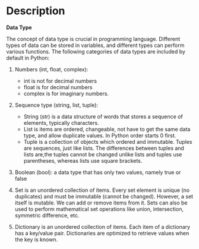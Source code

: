 # Description

**Data Type**

The concept of data type is crucial in programming language.
Different types of data can be stored in variables, and different types can perform various functions.
The following categories of data types are included by default in Python:

1. Numbers (int, float, complex):

   -	int is not for decimal numbers
   -	float is for decimal numbers
   - complex is for imaginary numbers.

2. Sequence type (string, list, tuple):

    - String (str) is  a data structure of words that stores a sequence of elements, typically characters.
    - List  is items are ordered, changeable, not have to get the same data type, and allow duplicate values. In Python order starts 0 first.
    - Tuple is a collection of objects which ordered and immutable. Tuples are sequences, just like lists. The differences between tuples and lists are,the tuples cannot     be changed unlike lists and tuples use parentheses, whereas lists use square brackets.

3. Boolean (bool): a data type that has only two values, namely true or false

4. Set is an unordered collection of items. Every set element is unique (no duplicates) and must be immutable (cannot be changed).
   However, a set itself is mutable. We can add or remove items from it.
   Sets can also be used to perform mathematical set operations like union, intersection, symmetric difference, etc.

5. Dictionary is an unordered collection of items. Each item of a dictionary has a key/value pair.
   Dictionaries are optimized to retrieve values when the key is known.


